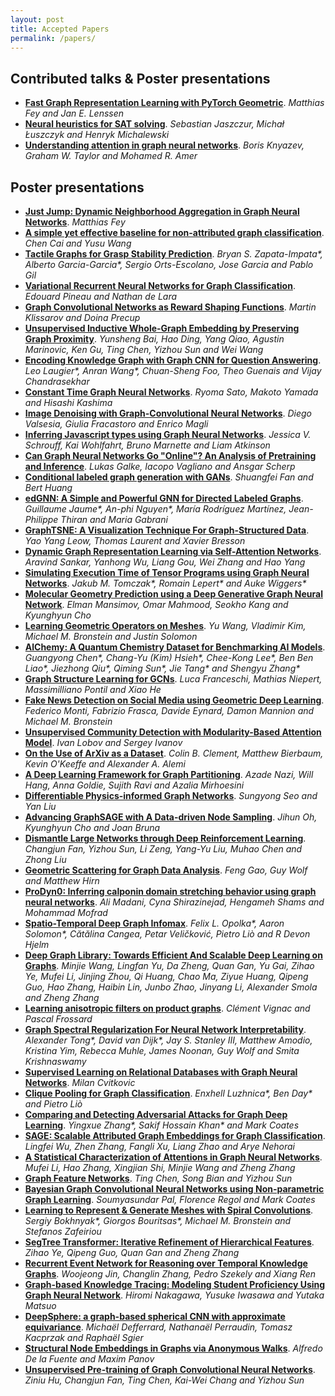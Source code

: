```yaml
---
layout: post
title: Accepted Papers
permalink: /papers/
---
```


## Contributed talks & Poster presentations

* [**Fast Graph Representation Learning with PyTorch Geometric**](/papers/2.pdf). *Matthias Fey and Jan E. Lenssen*
* [**Neural heuristics for SAT solving**](/papers/32.pdf). *Sebastian Jaszczur, Michał Łuszczyk and Henryk Michalewski*
* [**Understanding attention in graph neural networks**](/papers/54.pdf). *Boris Knyazev, Graham W. Taylor and Mohamed R. Amer*

## Poster presentations

* [**Just Jump: Dynamic Neighborhood Aggregation in Graph Neural Networks**](/papers/4.pdf). *Matthias Fey*
* [**A simple yet effective baseline for non-attributed graph classification**](/papers/5.pdf). *Chen Cai and Yusu Wang*
* [**Tactile Graphs for Grasp Stability Prediction**](/papers/7.pdf). *Bryan S. Zapata-Impata\*, Alberto Garcia-Garcia\*, Sergio Orts-Escolano, Jose Garcia and Pablo Gil*
* [**Variational Recurrent Neural Networks for Graph Classification**](/papers/9.pdf). *Edouard Pineau and Nathan de Lara*
* [**Graph Convolutional Networks as Reward Shaping Functions**](/papers/11.pdf). *Martin Klissarov and Doina Precup*
* [**Unsupervised Inductive Whole-Graph Embedding by Preserving Graph Proximity**](/papers/12.pdf). *Yunsheng Bai, Hao Ding, Yang Qiao, Agustin Marinovic, Ken Gu, Ting Chen, Yizhou Sun and Wei Wang*
* [**Encoding Knowledge Graph with Graph CNN for Question Answering**](/papers/14.pdf). *Leo Laugier\*, Anran Wang\*, Chuan-Sheng Foo, Theo Guenais and Vijay Chandrasekhar*
* [**Constant Time Graph Neural Networks**](/papers/15.pdf). *Ryoma Sato, Makoto Yamada and Hisashi Kashima*
* [**Image Denoising with Graph-Convolutional Neural Networks**](/papers/16.pdf). *Diego Valsesia, Giulia Fracastoro and Enrico Magli*
* [**Inferring Javascript types using Graph Neural Networks**](/papers/18.pdf). *Jessica V. Schrouff, Kai Wohlfahrt, Bruno Marnette and Liam Atkinson*
* [**Can Graph Neural Networks Go "Online"? An Analysis of Pretraining and Inference**](/papers/21.pdf). *Lukas Galke, Iacopo Vagliano and Ansgar Scherp*
* [**Conditional labeled graph generation with GANs**](/papers/22.pdf). *Shuangfei Fan and Bert Huang*
* [**edGNN: A Simple and Powerful GNN for Directed Labeled Graphs**](/papers/23.pdf). *Guillaume Jaume\*, An-phi Nguyen\*, María Rodríguez Martínez, Jean-Philippe Thiran and Maria Gabrani*
* [**GraphTSNE: A Visualization Technique For Graph-Structured Data**](/papers/24.pdf). *Yao Yang Leow, Thomas Laurent and Xavier Bresson*
* [**Dynamic Graph Representation Learning via Self-Attention Networks**](/papers/25.pdf). *Aravind Sankar, Yanhong Wu, Liang Gou, Wei Zhang and Hao Yang*
* [**Simulating Execution Time of Tensor Programs using Graph Neural Networks**](/papers/26.pdf). *Jakub M. Tomczak\*, Romain Lepert\* and Auke Wiggers\**
* [**Molecular Geometry Prediction using a Deep Generative Graph Neural Network**](/papers/27.pdf). *Elman Mansimov, Omar Mahmood, Seokho Kang and Kyunghyun Cho*
* [**Learning Geometric Operators on Meshes**](/papers/28.pdf). *Yu Wang, Vladimir Kim, Michael M. Bronstein and Justin Solomon*
* [**AlChemy: A Quantum Chemistry Dataset for Benchmarking AI Models**](/papers/31.pdf). *Guangyong Chen\*, Chang-Yu (Kim) Hsieh\*, Chee-Kong Lee\*, Ben Ben Liao\*, Jiezhong Qiu\*, Qiming Sun\*, Jie Tang\* and Shengyu Zhang\**
* [**Graph Structure Learning for GCNs**](/papers/33.pdf). *Luca Franceschi, Mathias Niepert, Massimilliano Pontil and Xiao He*
* [**Fake News Detection on Social Media using Geometric Deep Learning**](/papers/34.pdf). *Federico Monti, Fabrizio Frasca, Davide Eynard, Damon Mannion and Michael M. Bronstein*
* [**Unsupervised Community Detection with Modularity-Based Attention Model**](/papers/37.pdf). *Ivan Lobov and Sergey Ivanov*
* [**On the Use of ArXiv as a Dataset**](/papers/39.pdf). *Colin B. Clement, Matthew Bierbaum, Kevin O'Keeffe and Alexander A. Alemi*
* [**A Deep Learning Framework for Graph Partitioning**](/papers/41.pdf). *Azade Nazi, Will Hang, Anna Goldie, Sujith Ravi and Azalia Mirhoesini*
* [**Differentiable Physics-informed Graph Networks**](/papers/42.pdf). *Sungyong Seo and Yan Liu*
* [**Advancing GraphSAGE with A Data-driven Node Sampling**](/papers/44.pdf). *Jihun Oh, Kyunghyun Cho and Joan Bruna*
* [**Dismantle Large Networks through Deep Reinforcement Learning**](/papers/45.pdf). *Changjun Fan, Yizhou Sun, Li Zeng, Yang-Yu Liu, Muhao Chen and Zhong Liu*
* [**Geometric Scattering for Graph Data Analysis**](/papers/46.pdf). *Feng Gao, Guy Wolf and Matthew Hirn*
* [**ProDyn0: Inferring calponin domain stretching behavior using graph neural networks**](/papers/47.pdf). *Ali Madani, Cyna Shirazinejad, Hengameh Shams and Mohammad Mofrad*
* [**Spatio-Temporal Deep Graph Infomax**](/papers/48.pdf). *Felix L. Opolka\*, Aaron Solomon\*, Cătălina Cangea, Petar Veličković, Pietro Liò and R Devon Hjelm* 
* [**Deep Graph Library: Towards Efficient And Scalable Deep Learning on Graphs**](/papers/49.pdf). *Minjie Wang, Lingfan Yu, Da Zheng, Quan Gan, Yu Gai, Zihao Ye, Mufei Li, Jinjing Zhou, Qi Huang, Chao Ma, Ziyue Huang, Qipeng Guo, Hao Zhang, Haibin Lin, Junbo Zhao, Jinyang Li, Alexander Smola and Zheng Zhang*
* [**Learning anisotropic filters on product graphs**](/papers/51.pdf). *Clément Vignac and Pascal Frossard*
* [**Graph Spectral Regularization For Neural Network Interpretability**](/papers/53.pdf). *Alexander Tong\*, David van Dijk\*, Jay S. Stanley III, Matthew Amodio, Kristina Yim, Rebecca Muhle, James Noonan, Guy Wolf and Smita Krishnaswamy*
* [**Supervised Learning on Relational Databases with Graph Neural Networks**](/papers/55.pdf). *Milan Cvitkovic*
* [**Clique Pooling for Graph Classification**](/papers/56.pdf). *Enxhell Luzhnica\*, Ben Day\* and Pietro Liò*
* [**Comparing and Detecting Adversarial Attacks for Graph Deep Learning**](/papers/57.pdf). *Yingxue Zhang\*, Sakif Hossain Khan\* and Mark Coates*
* [**SAGE: Scalable Attributed Graph Embeddings for Graph Classification**](/papers/58.pdf). *Lingfei Wu, Zhen Zhang, Fangli Xu, Liang Zhao and Arye Nehorai*
* [**A Statistical Characterization of Attentions in Graph Neural Networks**](/papers/62.pdf). *Mufei Li, Hao Zhang, Xingjian Shi, Minjie Wang and Zheng Zhang*
* [**Graph Feature Networks**](/papers/63.pdf). *Ting Chen, Song Bian and Yizhou Sun*
* [**Bayesian Graph Convolutional Neural Networks using Non-parametric Graph Learning**](/papers/64.pdf). *Soumyasundar Pal, Florence Regol and Mark Coates*
* [**Learning to Represent & Generate Meshes with Spiral Convolutions**](/papers/66.pdf). *Sergiy Bokhnyak\*, Giorgos Bouritsas\*, Michael M. Bronstein and Stefanos Zafeiriou*
* [**SegTree Transformer: Iterative Refinement of Hierarchical Features**](/papers/67.pdf). *Zihao Ye, Qipeng Guo, Quan Gan and Zheng Zhang*
* [**Recurrent Event Network for Reasoning over Temporal Knowledge Graphs**](/papers/69.pdf). *Woojeong Jin, Changlin Zhang, Pedro Szekely and Xiang Ren*
* [**Graph-based Knowledge Tracing: Modeling Student Proficiency Using Graph Neural Network**](/papers/70.pdf). *Hiromi Nakagawa, Yusuke Iwasawa and Yutaka Matsuo*
* [**DeepSphere: a graph-based spherical CNN with approximate equivariance**](/papers/71.pdf). *Michaël Defferrard, Nathanaël Perraudin, Tomasz Kacprzak and Raphaël Sgier*
* [**Structural Node Embeddings in Graphs via Anonymous Walks**](/papers/72.pdf). *Alfredo De la Fuente and Maxim Panov*
* [**Unsupervised Pre-training of Graph Convolutional Neural Networks**](/papers/73.pdf). *Ziniu Hu, Changjun Fan, Ting Chen, Kai-Wei Chang and Yizhou Sun*
